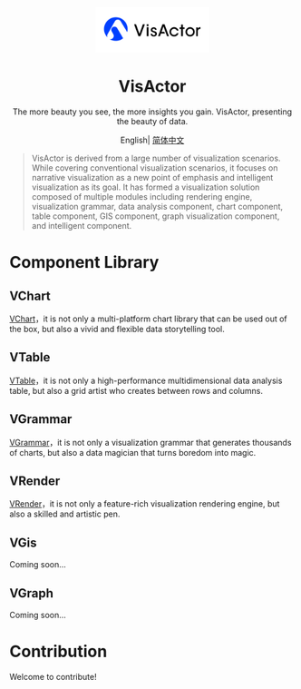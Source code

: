 <div align="center">
  <a href="" target="_blank">
    <img alt="VisActor Logo" width="200" src="https://github.com/VisActor/.github/blob/main/profile/500_200.svg"/>
  </a>
</div>

<div align="center">
  <h1>VisActor</h1>
</div>

<div align="center">

The more beauty you see, the more insights you gain. VisActor, presenting the beauty of data.

</div>

<div align="center">

English| [简体中文](https://github.com/VisActor/.github/blob/main/profile/README.zh-CN.md)

</div>

> VisActor is derived from a large number of visualization scenarios. While covering conventional visualization scenarios, it focuses on narrative visualization as a new point of emphasis and intelligent visualization as its goal. It has formed a visualization solution composed of multiple modules including rendering engine, visualization grammar, data analysis component, chart component, table component, GIS component, graph visualization component, and intelligent component.

# Component Library

## VChart
[VChart](https://github.com/VisActor/vchart)，it is not only a multi-platform chart library that can be used out of the box, but also a vivid and flexible data storytelling tool.
## VTable
[VTable](https://github.com/VisActor/vtable)，it is not only a high-performance multidimensional data analysis table, but also a grid artist who creates between rows and columns.

## VGrammar
[VGrammar](https://github.com/VisActor/vgrammar)，it is not only a visualization grammar that generates thousands of charts, but also a data magician that turns boredom into magic.

## VRender
[VRender](https://github.com/VisActor/vrender)，it is not only a feature-rich visualization rendering engine, but also a skilled and artistic pen.

## VGis
Coming soon...

## VGraph
Coming soon...

# Contribution
Welcome to contribute!
